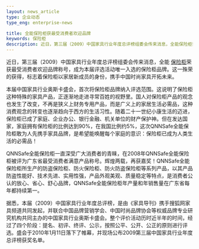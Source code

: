 ```yaml
---
layout: news_article
type: 企业动态
type_eng: enterprise-news

title: 全能保险柜获最受消费者欢迎品牌
keywords: 保险柜
description: 近日，第三届（2009）中国家具行业年度总评榜组委会传来消息，全能保险柜荣获最受消费者欢迎品牌称号，成为本届评选活动唯一入选的保险柜品牌。
---
```

近日，第三届（2009）中国家具行业年度总评榜组委会传来消息，全能 [保险柜](http://www.qnn.com.cn/)荣获最受消费者欢迎品牌称号，成为本届评选活动唯一入选的保险柜品牌。这一殊荣的获得，标志着保险柜以家居新成员的身份，携手中国时尚家具开拓未来。

本届中国家具行业奥斯卡盛会，首次将保险柜品牌纳入评选范围。这说明了保险柜这种特殊的家具产品，正逐渐地走进寻常百姓的视野里。国人对保险柜产品的观念也发生了改变，不再是狭义上财务专用产品，而是广义上的家居生活必需品，这种消费观念的转变也逐渐趋向于西方的生活习性。随着二十一世纪小康生活的迈进，保险柜已成了家庭、企业办公、银行金融、机关单位的财产保护神。但在发达国家，家庭拥有保险柜的比例达到90%，在我国比例约5%，这次QNNSafe全能保险柜敢为人先携手家具品牌，是希望能唤醒每个家庭的意识：保险柜已成为人类生活的必需品！

QNNSafe全能保险柜一直深受广大消费者的青睐，在2008年QNNSafe全能保险柜被评为广东省最受消费者满意产品称号。辉煌两载，再获嘉奖！QNNSafe全能保险柜所生产的防盗保险柜、防火保险柜、防火防盗保险柜等系列产品，以其产品防盗性能好、技术先进、实用性强，产品外观美观、质量稳定等特点，是消费者公认的放心、省心、舒心品牌，QNNSafe全能保险柜年产量和年销售量在广东省每年都持续第一。

据悉，本届（2009）中国家具行业年度总评榜，是由《家具导刊》携手搜狐网家具频道共同发起，并联合中国品牌营销学会、中国时尚品牌协会等权威品牌专业研究机构共同主办的中国家具行业奥斯卡盛会。整个评价活动历时近半年的时间，经过了四个阶段：提名、初评、终评、公示，按照公平、公开、公正的原则进行评选。盛会于2010年1月11日落下了帷幕，并现场公布2009第三届中国家具行业年度总评榜获奖名单。
